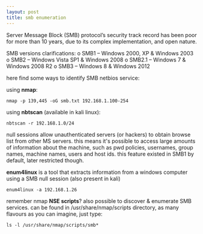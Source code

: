 ```yaml
---
layout: post
title: smb enumeration
---
```

Server Message Block (SMB) protocol’s security track record has been poor for more than 10 years, due to its complex implementation, and open nature.

 
SMB versions clarifications:
o SMB1 – Windows 2000, XP & Windows 2003
o SMB2 – Windows Vista SP1 & Windows 2008
o SMB2.1 – Windows 7 & Windows 2008  R2
o SMB3 – Windows 8 & Windows 2012

   
here find some ways to identify SMB netbios service:
 
using **nmap**:
```
nmap -p 139,445	-oG smb.txt 192.168.1.100‐254
```
  
 
using **nbtscan** (available in kali linux):
```
nbtscan	-r 192.168.1.0/24
```
   

null sessions allow unauthenticated servers (or hackers) to obtain browse list from other MS servers. this means it's possible to access large amounts of information about the machine, such as pwd policies, usernames, group names, machine names, users and host ids. this feature existed in SMB1 by default, later restricted though.
 
**enum4linux** is a tool that extracts information from a windows computer using a SMB null session (also present in kali)
```
enum4linux -a 192.168.1.26
```
  
remember nmap **NSE scripts**? also possible to discover & enumerate SMB services. can be found in /usr/share/nmap/scripts directory, as many flavours as you can imagine, just type:
```
ls -l /usr/share/nmap/scripts/smb*
```
